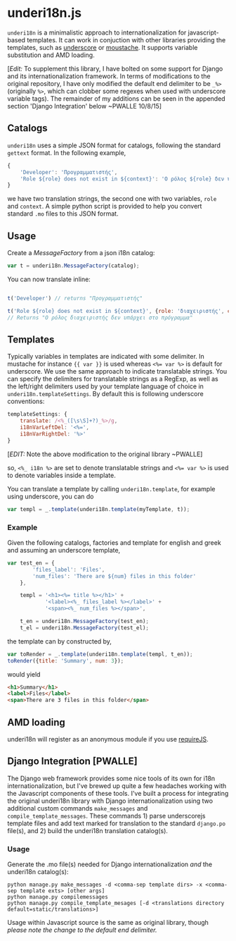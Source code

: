 # underi18n.js

`underi18n` is a minimalistic approach to internationalization for javascript-based templates.
It can work in conjuction with other libraries providing the templates, such as [underscore](http://underscorejs.org/#template) or [moustache](https://github.com/janl/mustache.js). It supports variable substitution and AMD loading.

[_Edit:_ To supplement this library, I have bolted on some support for Django and its internationalization framework. In terms of modifications to the original repository, I have only modified the default end delimiter to be `_%>` (originally `%>`, which can clobber some regexes when used with underscore variable tags). The remainder of my additions can be seen in the appended section 'Django Integration' below ~PWALLE 10/8/15]

## Catalogs

`underi18n` uses a simple JSON format for catalogs, following the standard `gettext` format. In the following example,

```javascript
{
    'Developer': 'Προγραμματιστής',
    'Role ${role} does not exist in ${context}': 'Ο ρόλος ${role} δεν υπάρχει στο ${context}'
}
```

we have two translation strings, the second one with two variables, `role` and `context`.
A simple python script is provided to help you convert standard `.mo` files to this JSON format.

## Usage

Create a *MessageFactory* from a json i18n catalog:

```javascript
var t = underi18n.MessageFactory(catalog);
```

You can now translate inline:

```javascript

t('Developer') // returns "Προγραμματιστής"

t('Role ${role} does not exist in ${context}', {role: 'διαχειριστής', context: 'πρόγραμμα'})
// Returns "Ο ρόλος διαχειριστής δεν υπάρχει στο πρόγραμμα"
```

## Templates

Typically variables in templates are indicated with some delimiter. In mustache for instance `{{ var }}` is used whereas `<%= var %>` is default for underscore. We use the same approach to indicate translatable strings. You can specify the delimiters for translatable strings as a RegExp, as well as the left/right delimiters used by your template language of choice in `underi18n.templateSettings`. By default this is following underscore conventions:

```javascript
templateSettings: {
    translate: /<%_([\s\S]+?)_%>/g,
    i18nVarLeftDel: '<%=',
    i18nVarRightDel: '%>'
}
```

[_EDIT:_ Note the above modification to the original library ~PWALLE]

so, `<%_ i18n %>` are set to denote translatable strings and `<%= var %>` is used to denote variables inside a template.

You can translate a template by calling `underi18n.template`, for example using underscore, you can do

```javascript
var templ = _.template(underi18n.template(myTemplate, t));
```

### Example

Given the following catalogs, factories and template for english and greek and assuming an underscore template,
```javascript
var test_en = {
        'files_label': 'Files',
        'num_files': 'There are ${num} files in this folder'
    },

    templ = '<h1><%= title %></h1>' +
            '<label><%_ files_label %></label>' +
            '<span><%_ num_files %></span>',

    t_en = underi18n.MessageFactory(test_en);
    t_el = underi18n.MessageFactory(test_el);

```
the template can by constructed by,
```javascript
var toRender = _.template(underi18n.template(templ, t_en));
toRender({title: 'Summary', num: 3});
```
would yield

```html
<h1>Summary</h1>
<label>Files</label>
<span>There are 3 files in this folder</span>
```

## AMD loading

underi18n will register as an anonymous module if you use [requireJS](http://requirejs.org/).

## Django Integration [PWALLE]

The Django web framework provides some nice tools of its own for i18n internationalization, but I've brewed up quite a few headaches working with the Javascript components of these tools. I've built a process for integrating the original underi18n library with Django internationalization using two additional custom commands `make_messages` and `compile_template_messages`. These commands 1) parse underscorejs template files and add text marked for translation to the standard `django.po` file(s), and 2) build the underi18n translation catalog(s).

### Usage

Generate the .mo file(s) needed for Django internationalization *and* the underi18n catalog(s):

```
python manage.py make_messages -d <comma-sep template dirs> -x <comma-sep template exts> [other args]
python manage.py compilemessages
python manage.py compile_template_mesages [-d <translations directory default=static/translations>]
```

Usage within Javascript source is the same as original library, though _please note the change to the default end delimiter._
